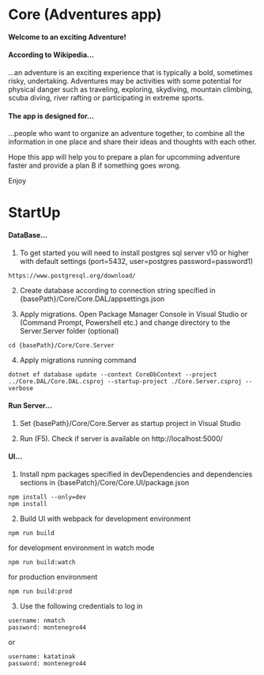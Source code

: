 # Core (Adventures app)
<h4>Welcome to an exciting Adventure!</h4>

<h4>According to Wikipedia...</h4>
<p>...an adventure is an exciting experience that is typically a bold, sometimes risky, undertaking. 
Adventures may be activities with some potential for physical danger such as traveling, exploring, skydiving, mountain climbing,
scuba diving, river rafting or participating in extreme sports.</p>

<h4>The app is designed for...</h4>
<p>...people who want to organize an adventure together, to combine all the information in one place 
and share their ideas and thoughts with each other.</p>

<p>Hope this app will help you to prepare a plan for upcomming adventure faster and provide a plan B if something goes wrong.</p>

<p>Enjoy</p>

# StartUp

<h4>DataBase...</h4>

1. To get started you will need to install postgres sql server v10 or higher with default settings (port=5432, user=postgres password=password1)
```
https://www.postgresql.org/download/
```

2. Create database according to connection string specified in {basePath}/Core/Core.DAL/appsettings.json

3. Apply migrations. Open Package Manager Console in Visual Studio or (Command Prompt, Powershell etc.) and change directory to the Server.Server folder (optional)
```
cd {basePath}/Core/Core.Server
```

4. Apply migrations running command
```
dotnet ef database update --context CoreDbContext --project ../Core.DAL/Core.DAL.csproj --startup-project ./Core.Server.csproj --verbose
```

<h4>Run Server...</h4>

1. Set {basePath}/Core/Core.Server as startup project in Visual Studio

2. Run (F5). Check if server is available on http://localhost:5000/

<h4>UI...</h4>

1. Install npm packages specified in devDependencies and dependencies sections in {basePatch}/Core/Core.UI/package.json
```
npm install --only=dev
npm install
```

2. Build UI with webpack
for development environment
```
npm run build
```
for development environment in watch mode
```
npm run build:watch
```
for production environment
```
npm run build:prod
```

3. Use the following credentials to log in
```
username: nmatch
password: montenegro44
```
or
```
username: katatinak
password: montenegro44
```